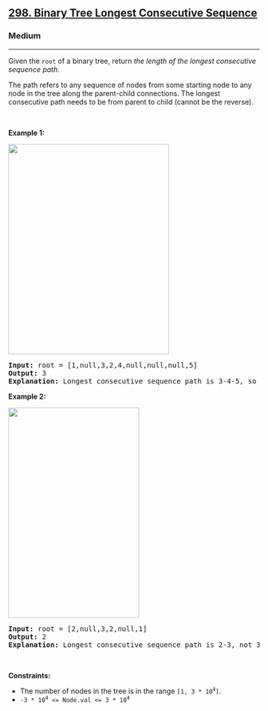 <h2><a href="https://leetcode.com/problems/binary-tree-longest-consecutive-sequence/">298. Binary Tree Longest Consecutive Sequence</a></h2><h3>Medium</h3><hr><div><p>Given the <code>root</code> of a binary tree, return <em>the length of the longest consecutive sequence path</em>.</p>

<p>The path refers to any sequence of nodes from some starting node to any node in the tree along the parent-child connections. The longest consecutive path needs to be from parent to child (cannot be the reverse).</p>

<p>&nbsp;</p>
<p><strong>Example 1:</strong></p>
<img alt="" src="https://assets.leetcode.com/uploads/2021/03/14/consec1-1-tree.jpg" style="width: 322px; height: 421px;">
<pre style="position: relative;"><strong>Input:</strong> root = [1,null,3,2,4,null,null,null,5]
<strong>Output:</strong> 3
<strong>Explanation:</strong> Longest consecutive sequence path is 3-4-5, so return 3.
<div class="open_grepper_editor" title="Edit &amp; Save To Grepper"></div></pre>

<p><strong>Example 2:</strong></p>
<img alt="" src="https://assets.leetcode.com/uploads/2021/03/14/consec1-2-tree.jpg" style="width: 262px; height: 421px;">
<pre style="position: relative;"><strong>Input:</strong> root = [2,null,3,2,null,1]
<strong>Output:</strong> 2
<strong>Explanation:</strong> Longest consecutive sequence path is 2-3, not 3-2-1, so return 2.
<div class="open_grepper_editor" title="Edit &amp; Save To Grepper"></div></pre>

<p>&nbsp;</p>
<p><strong>Constraints:</strong></p>

<ul>
	<li>The number of nodes in the tree is in the range <code>[1, 3 * 10<sup>4</sup>]</code>.</li>
	<li><code>-3 * 10<sup>4</sup> &lt;= Node.val &lt;= 3 * 10<sup>4</sup></code></li>
</ul>
</div>